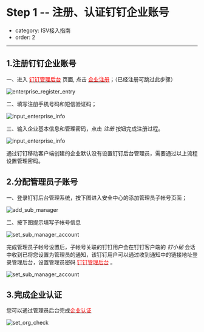 # Step 1 -- 注册、认证钉钉企业账号
- category: ISV接入指南
- order: 2---## 1.注册钉钉企业账号
一、进入 [<font color=red >钉钉管理后台</font>](https://oa.dingtalk.com) 页面, 点击 [<font color=red >企业注册</font>](https://oa.dingtalk.com/register.html?spm=0.0.0.0.dL51oc)；（已经注册可跳过此步骤）

![enterprise_register_entry](https://img.alicdn.com/tps/TB1qthwLVXXXXXqXpXXXXXXXXXX-1119-584.png)

二、填写注册手机号码和短信验证码；

![input_enterprise_info](https://img.alicdn.com/tps/TB1TYtxLVXXXXc7XXXXXXXXXXXX-1274-625.png)

三、输入企业基本信息和管理密码，点击 *注册* 按钮完成注册过程。

![input_enterprise_info](https://img.alicdn.com/tps/TB10PRkLVXXXXckXFXXXXXXXXXX-1211-686.png)

<aside class="notice">
通过钉钉移动客户端创建的企业默认没有设置钉钉后台管理员，需要通过以上流程设置管理密码。
</aside>

## 2.分配管理员子账号

一、登录钉钉后台管理系统，按下图进入安全中心的添加管理员子帐号页面；

![add_sub_manager](https://img.alicdn.com/tps/TB1Q3DiJFXXXXbkXXXXXXXXXXXX-1147-377.png)

二、按下图提示填写子帐号信息

![set_sub_manager_account](https://img.alicdn.com/tps/TB11RA7LFXXXXbJaXXXXXXXXXXX-1162-460.png)

完成管理员子帐号设置后，子帐号关联的钉钉用户会在钉钉客户端的 *钉小秘* 会话中收到已将您设置为管理员的通知，该钉钉用户可以通过收到通知中的链接地址登录管理后台，设置管理员密码 [<font color=red >钉钉管理后台</font>](https://oa.dingtalk.com) 。

![set_sub_manager_account](https://img.alicdn.com/tps/TB12ndbLVXXXXcOXVXXXXXXXXXX-1062-523.png)

## 3.完成企业认证

 您可以通过管理员后台完成[<font color=red >企业认证</font>](https://oa.dingtalk.com/#/orgCheck)

![set_org_check](https://img.alicdn.com/tps/TB1DXNjLVXXXXXfXVXXXXXXXXXX-1153-614.png)

